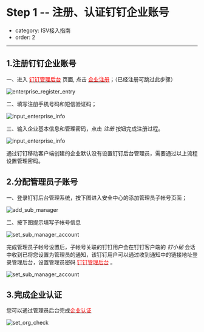 # Step 1 -- 注册、认证钉钉企业账号
- category: ISV接入指南
- order: 2---## 1.注册钉钉企业账号
一、进入 [<font color=red >钉钉管理后台</font>](https://oa.dingtalk.com) 页面, 点击 [<font color=red >企业注册</font>](https://oa.dingtalk.com/register.html?spm=0.0.0.0.dL51oc)；（已经注册可跳过此步骤）

![enterprise_register_entry](https://img.alicdn.com/tps/TB1qthwLVXXXXXqXpXXXXXXXXXX-1119-584.png)

二、填写注册手机号码和短信验证码；

![input_enterprise_info](https://img.alicdn.com/tps/TB1TYtxLVXXXXc7XXXXXXXXXXXX-1274-625.png)

三、输入企业基本信息和管理密码，点击 *注册* 按钮完成注册过程。

![input_enterprise_info](https://img.alicdn.com/tps/TB10PRkLVXXXXckXFXXXXXXXXXX-1211-686.png)

<aside class="notice">
通过钉钉移动客户端创建的企业默认没有设置钉钉后台管理员，需要通过以上流程设置管理密码。
</aside>

## 2.分配管理员子账号

一、登录钉钉后台管理系统，按下图进入安全中心的添加管理员子帐号页面；

![add_sub_manager](https://img.alicdn.com/tps/TB1Q3DiJFXXXXbkXXXXXXXXXXXX-1147-377.png)

二、按下图提示填写子帐号信息

![set_sub_manager_account](https://img.alicdn.com/tps/TB11RA7LFXXXXbJaXXXXXXXXXXX-1162-460.png)

完成管理员子帐号设置后，子帐号关联的钉钉用户会在钉钉客户端的 *钉小秘* 会话中收到已将您设置为管理员的通知，该钉钉用户可以通过收到通知中的链接地址登录管理后台，设置管理员密码 [<font color=red >钉钉管理后台</font>](https://oa.dingtalk.com) 。

![set_sub_manager_account](https://img.alicdn.com/tps/TB12ndbLVXXXXcOXVXXXXXXXXXX-1062-523.png)

## 3.完成企业认证

 您可以通过管理员后台完成[<font color=red >企业认证</font>](https://oa.dingtalk.com/#/orgCheck)

![set_org_check](https://img.alicdn.com/tps/TB1DXNjLVXXXXXfXVXXXXXXXXXX-1153-614.png)

